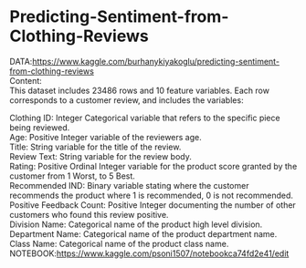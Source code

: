 # Predicting-Sentiment-from-Clothing-Reviews
DATA:https://www.kaggle.com/burhanykiyakoglu/predicting-sentiment-from-clothing-reviews</br>
Content:</br>
This dataset includes 23486 rows and 10 feature variables. Each row corresponds to a customer review, and includes the variables:</br>

Clothing ID: Integer Categorical variable that refers to the specific piece being reviewed.</br>
Age: Positive Integer variable of the reviewers age.</br>
Title: String variable for the title of the review.</br>
Review Text: String variable for the review body.</br>
Rating: Positive Ordinal Integer variable for the product score granted by the customer from 1 Worst, to 5 Best.</br>
Recommended IND: Binary variable stating where the customer recommends the product where 1 is recommended, 0 is not recommended.</br>
Positive Feedback Count: Positive Integer documenting the number of other customers who found this review positive.</br>
Division Name: Categorical name of the product high level division.</br>
Department Name: Categorical name of the product department name.</br>
Class Name: Categorical name of the product class name.</br>
NOTEBOOK:https://www.kaggle.com/psoni1507/notebookca74fd2e41/edit
